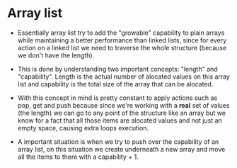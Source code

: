 # Array list

- Essentially array list try to add the "growable" capability to plain arrays while maintaining a better performance than linked lists, since for every action on a linked list we need to traverse the whole structure (because we don't have the length).

- This is done by understanding two important concepts: "length" and "capability". Length is the actual number of alocated values on this array list and capability is the total size of the array that can be alocated.

- With this concept in mind is pretty constant to apply actions such as pop, get and push because since we're working with a **real** set of values (the length) we can go to any point of the structure like an array but we know for a fact that all those items are alocated values and not just an empty space, causing extra loops execution.

- A important situation is when we try to push over the capability of an array list, on this situation we create underneath a new array and move all the items to there with a capability + 1.
